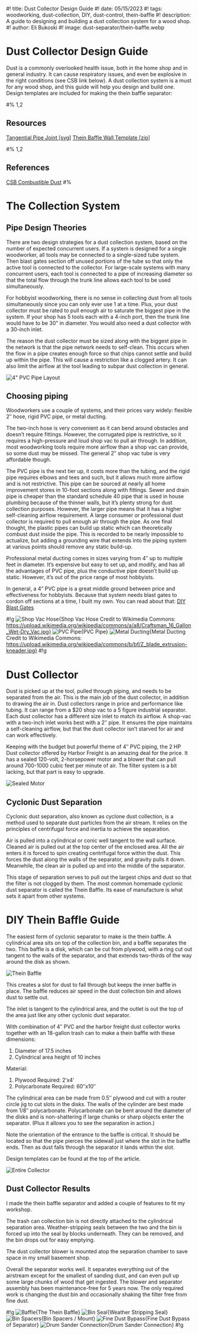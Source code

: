 #! title: Dust Collector Design Guide
#! date: 05/15/2023
#! tags: woodworking, dust-collection, DIY, dust-control, thein-baffle
#! description: A guide to designing and building a dust collection system for a wood shop.
#! author: Eli Bukoski
#! image: dust-separator/thein-baffle.webp

# Dust Collector Design Guide

Dust is a commonly overlooked health issue, both in the home shop and in general industry. It can cause respiratory issues, and even be explosive in the right conditions (see CSB link below). A dust collection system is a must for any wood shop, and this guide will help you design and build one. Design templates are included for making the thein baffle separator:

#% 1,2

## Resources

[Tangential Pipe Joint [svg]](/Pipe-Tangential-Joint-Layout.svg)
[Thein Baffle Wall Template [zip]](/Polycarbonate-Template.zip)

#% 1,2

## References

[CSB Combustible Dust](https://www.csb.gov/recommendations/mostwanted/combustibledust/)
#%

# The Collection System

## Pipe Design Theories

There are two design strategies for a dust collection system, based on the number of expected concurrent users. If a system is designed for a single woodworker, all tools may be connected to a single-sized tube system. Then blast gates section off unused portions of the tube so that only the active tool is connected to the collector. For large-scale systems with many concurrent users, each tool is connected to a pipe of increasing diameter so that the total flow through the trunk line allows each tool to be used simultaneously.

For hobbyist woodworking, there is no sense in collecting dust from all tools simultaneously since you can only ever use 1 at a time. Plus, your dust collector must be rated to pull enough air to saturate the biggest pipe in the system. If your shop has 5 tools each with a 4-inch port, then the trunk line would have to be 30” in diameter. You would also need a dust collector with a 30-inch inlet.

The reason the dust collector must be sized along with the biggest pipe in the network is that the pipe network needs to self-clean. This occurs when the flow in a pipe creates enough force so that chips cannot settle and build up within the pipe. This will cause a restriction like a clogged artery. It can also limit the airflow at the tool leading to subpar dust collection in general.

![4" PVC Pipe Layout](dust-piping/overhead-tablesaw.webp)

## Choosing piping

Woodworkers use a couple of systems, and their prices vary widely: flexible 2″ hose, rigid PVC pipe, or metal ducting.

The two-inch hose is very convenient as it can bend around obstacles and doesn’t require fittings. However, the corrugated pipe is restrictive, so it requires a high-pressure and loud shop vac to pull air through. In addition, most woodworking tools require more airflow than a shop vac can provide, so some dust may be missed. The general 2″ shop vac tube is very affordable though.

The PVC pipe is the next tier up, it costs more than the tubing, and the rigid pipe requires elbows and tees and such, but it allows much more airflow and is not restrictive. This pipe can be sourced at nearly all home improvement stores in 10-foot sections along with fittings. Sewer and drain pipe is cheaper than the standard schedule 40 pipe that is used in house plumbing because of the thinner walls, but it’s plenty strong for dust collection purposes. However, the larger pipe means that it has a higher self-cleaning airflow requirement. A large consumer or professional dust collector is required to pull enough air through the pipe. As one final thought, the plastic pipes can build up static which can theoretically combust dust inside the pipe. This is recorded to be nearly impossible to actualize, but adding a grounding wire that extends into the piping system at various points should remove any static build-up.

Professional metal ducting comes in sizes varying from 4″ up to multiple feet in diameter. It’s expensive but easy to set up, and modify, and has all the advantages of PVC pipe, plus the conductive pipe doesn’t build up static. However, it’s out of the price range of most hobbyists.

In general, a 4” PVC pipe is a great middle ground between price and effectiveness for hobbyists. Because that system needs blast gates to cordon off sections at a time, I built my own. You can read about that:
[DIY Blast Gates](/Dust-Collection/Blast-Gates)

#!g
![Shop Vac Hose](dust-piping/shop-vac-hose.webp){Shop Vac Hose Credit to Wikimedia Commons: https://upload.wikimedia.org/wikipedia/commons/a/a8/Craftsman_16_Gallon_Wet-Dry_Vac.jpg}
![PVC Pipe](dust-piping/planer-connection.webp){PVC Pipe}
![Metal Ducting](dust-piping/metal-pipe.webp){Metal Ducting Credit to Wikimedia Commons: https://upload.wikimedia.org/wikipedia/commons/b/bf/Z_blade_extrusion-kneader.jpg}
#!g

# Dust Collector

Dust is picked up at the tool, pulled through piping, and needs to be separated from the air. This is the main job of the dust collector, in addition to drawing the air in. Dust collectors range in price and performance like tubing. It can range from a $20 shop vac to a 5 figure industrial separator. Each dust collector has a different size inlet to match its airflow. A shop-vac with a two-inch inlet works best with a 2″ pipe. It ensures the pipe maintains a self-cleaning airflow, but that the dust collector isn’t starved for air and can work effectively.

Keeping with the budget but powerful theme of 4″ PVC piping, the 2 HP Dust collector offered by Harbor Freight is an amazing deal for the price. It has a sealed 120-volt, 2-horsepower motor and a blower that can pull around 700-1000 cubic feet per minute of air. The filter system is a bit lacking, but that part is easy to upgrade.

![Sealed Motor](dust-separator/sealed-motor.webp)

## Cyclonic Dust Separation

Cyclonic dust separation, also known as cyclone dust collection, is a method used to separate dust particles from the air stream. It relies on the principles of centrifugal force and inertia to achieve the separation.

Air is pulled into a cylindrical or conic well tangent to the wall surface. Cleaned air is pulled out at the top center of the enclosed area. All the air enters it is forced to spin creating centrifugal force within the dust. This forces the dust along the walls of the separator, and gravity pulls it down. Meanwhile, the clean air is pulled up and into the middle of the separator.

This stage of separation serves to pull out the largest chips and dust so that the filter is not clogged by them. The most common homemade cyclonic dust separator is called the Thein Baffle. Its ease of manufacture is what sets it apart from other systems.

# DIY Thein Baffle Guide

The easiest form of cyclonic separator to make is the thein baffle. A cylindrical area sits on top of the collection bin, and a baffle separates the two. This baffle is a disk, which can be cut from plywood, with a ring cut out tangent to the walls of the separator, and that extends two-thirds of the way around the disk as shown.

![Thein Baffle](dust-separator/thein-baffle.webp)

This creates a slot for dust to fall through but keeps the inner baffle in place. The baffle reduces air speed in the dust collection bin and allows dust to settle out.

The inlet is tangent to the cylindrical area, and the outlet is out the top of the area just like any other cyclonic dust separator.

With combination of 4″ PVC and the harbor freight dust collector works together with an 18-gallon trash can to make a thein baffle with these dimensions:

1. Diameter of 17.5 inches
2. Cylindrical area height of 10 inches

Material:

1. Plywood Required: 2’x4′
2. Polycarbonate Required: 60″x10″

The cylindrical area can be made from 0.5″ plywood and cut with a router circle jig to cut slots in the disks. The walls of the cylinder are best made from 1/8″ polycarbonate. Polycarbonate can be bent around the diameter of the disks and is non-shattering if large chunks or sharp objects enter the separator. (Plus it allows you to see the separation in action.)

Note the orientation of the entrance to the baffle is critical. It should be located so that the pipe pierces the sidewall just where the slot in the baffle ends. Then as dust falls through the separator it lands within the slot.

Design templates can be found at the top of the article.

![Entire Collector](dust-separator/whole-collector.webp)

## Dust Collector Results

I made the thein baffle separator and added a couple of features to fit my workshop.

The trash can collection bin is not directly attached to the cylindrical separation area. Weather-stripping seals between the two and the bin is forced up into the seal by blocks underneath. They can be removed, and the bin drops out for easy emptying.

The dust collector blower is mounted atop the separation chamber to save space in my small basement shop.

Overall the separator works well. It separates everything out of the airstream except for the smallest of sanding dust, and can even pull up some large chunks of wood that get ingested. The blower and separator assembly has been maintenance-free for 5 years now. The only required work is changing the dust bin and occasionally shaking the filter free from fine dust.

#!g
![Baffle](dust-separator/baffle.webp){The Thein Baffle}
![Bin Seal](dust-separator/bin-seal.webp){Weather Stripping Seal}
![Bin Spacers](dust-separator/bin-spacers.webp){Bin Spacers / Mount}
![Fine Dust Bypass](dust-separator/fine-dust.webp){Fine Dust Bypass of Separator}
![Drum Sander Connection](dust-piping/drum-sander.webp){Drum Sander Connection}
#!g
